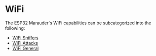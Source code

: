# WiFi
The ESP32 Marauder's WiFi capabilities can be subcategorized into the following:  

- [WiFi Sniffers](wifi-sniffers)
- [WiFi Attacks](wifi-attacks)
- [WiFi General](wifi-general)
